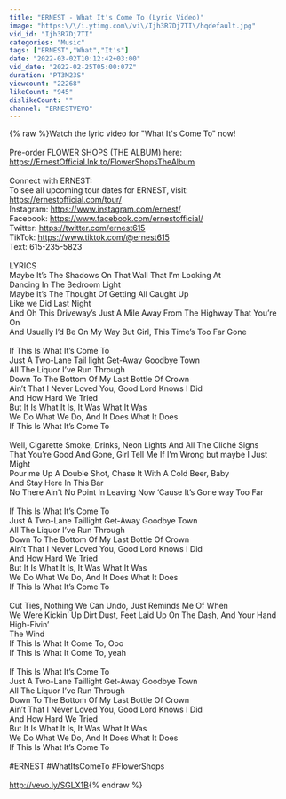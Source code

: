 ```yaml
---
title: "ERNEST - What It's Come To (Lyric Video)"
image: "https:\/\/i.ytimg.com\/vi\/Ijh3R7Dj7TI\/hqdefault.jpg"
vid_id: "Ijh3R7Dj7TI"
categories: "Music"
tags: ["ERNEST","What","It's"]
date: "2022-03-02T10:12:42+03:00"
vid_date: "2022-02-25T05:00:07Z"
duration: "PT3M23S"
viewcount: "22268"
likeCount: "945"
dislikeCount: ""
channel: "ERNESTVEVO"
---
```

{% raw %}Watch the lyric video for &quot;What It's Come To&quot; now!<br /><br />Pre-order FLOWER SHOPS (THE ALBUM) here: <a rel="nofollow" target="blank" href="https://ErnestOfficial.lnk.to/FlowerShopsTheAlbum">https://ErnestOfficial.lnk.to/FlowerShopsTheAlbum</a><br /><br />Connect with ERNEST: <br />To see all upcoming tour dates for ERNEST, visit: <a rel="nofollow" target="blank" href="https://ernestofficial.com/tour/">https://ernestofficial.com/tour/</a><br />Instagram: <a rel="nofollow" target="blank" href="https://www.instagram.com/ernest/">https://www.instagram.com/ernest/</a><br />Facebook: <a rel="nofollow" target="blank" href="https://www.facebook.com/ernestofficial/">https://www.facebook.com/ernestofficial/</a><br />Twitter: <a rel="nofollow" target="blank" href="https://twitter.com/ernest615">https://twitter.com/ernest615</a><br />TikTok: <a rel="nofollow" target="blank" href="https://www.tiktok.com/@ernest615">https://www.tiktok.com/@ernest615</a><br />Text: 615-235-5823<br /><br />LYRICS<br />Maybe It’s The Shadows On That Wall That I’m Looking At<br />Dancing In The Bedroom Light<br />Maybe It’s The Thought Of Getting All Caught Up<br />Like we Did Last Night<br />And Oh This Driveway’s Just A Mile Away From The Highway That You’re On<br />And Usually I’d Be On My Way But Girl, This Time’s Too Far Gone<br /> <br />If This Is What It’s Come To<br />Just A Two-Lane Tail light Get-Away Goodbye Town<br />All The Liquor I’ve Run Through<br />Down To The Bottom Of My Last Bottle Of Crown<br />Ain’t That I Never Loved You, Good Lord Knows I Did<br />And How Hard We Tried<br />But It Is What It Is, It Was What It Was<br />We Do What We Do, And It Does What It Does<br />If This Is What It’s Come To<br /> <br />Well, Cigarette Smoke, Drinks, Neon Lights And All The Cliché Signs<br />That You’re Good And Gone, Girl Tell Me If I’m Wrong but maybe I Just Might<br />Pour me Up A Double Shot, Chase It With A Cold Beer, Baby<br />And Stay Here In This Bar<br />No There Ain't No Point In Leaving Now ‘Cause It’s Gone way Too Far<br /> <br />If This Is What It’s Come To<br />Just A Two-Lane Taillight Get-Away Goodbye Town<br />All The Liquor I’ve Run Through<br />Down To The Bottom Of My Last Bottle Of Crown<br />Ain’t That I Never Loved You, Good Lord Knows I Did<br />And How Hard We Tried<br />But It Is What It Is, It Was What It Was<br />We Do What We Do, And It Does What It Does<br />If This Is What It’s Come To<br /> <br />Cut Ties, Nothing We Can Undo, Just Reminds Me Of When<br />We Were Kickin’ Up Dirt Dust, Feet Laid Up On The Dash, And Your Hand High-Fivin’<br />The Wind<br />If This Is What It Come To, Ooo<br />If This Is What It Come To, yeah<br />  <br />If This Is What It’s Come To<br />Just A Two-Lane Taillight Get-Away Goodbye Town<br />All The Liquor I’ve Run Through<br />Down To The Bottom Of My Last Bottle Of Crown<br />Ain’t That I Never Loved You, Good Lord Knows I Did<br />And How Hard We Tried<br />But It Is What It Is, It Was What It Was<br />We Do What We Do, And It Does What It Does<br />If This Is What It’s Come To<br /><br />#ERNEST #WhatItsComeTo #FlowerShops<br /><br /><a rel="nofollow" target="blank" href="http://vevo.ly/SGLX1B">http://vevo.ly/SGLX1B</a>{% endraw %}

